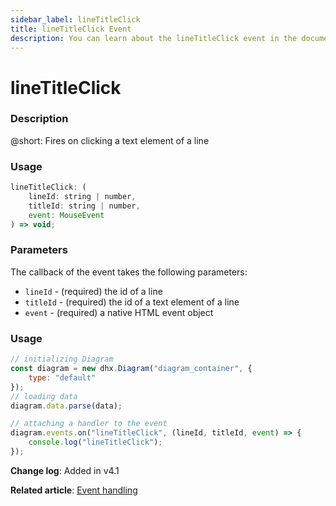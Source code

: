 ```yaml
---
sidebar_label: lineTitleClick
title: lineTitleClick Event
description: You can learn about the lineTitleClick event in the documentation of the DHTMLX JavaScript Diagram library. Browse developer guides and API reference, try out code examples and live demos, and download a free 30-day evaluation version of DHTMLX Diagram.
---
```


# lineTitleClick

### Description

@short: Fires on clicking a text element of a line

### Usage

~~~jsx
lineTitleClick: (
    lineId: string | number, 
    titleId: string | number, 
    event: MouseEvent
) => void;
~~~

### Parameters

The callback of the event takes the following parameters:

- `lineId` - (required) the id of a line
- `titleId` - (required) the id of a text element of a line
- `event` - (required) a native HTML event object

### Usage

~~~jsx {9-11}
// initializing Diagram
const diagram = new dhx.Diagram("diagram_container", {
    type: "default"
});
// loading data
diagram.data.parse(data);

// attaching a handler to the event
diagram.events.on("lineTitleClick", (lineId, titleId, event) => {
    console.log("lineTitleClick");
});
~~~

**Change log**: Added in v4.1

**Related article**: [Event handling](../../../guides/event_handling/)
